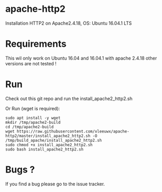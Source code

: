 # apache-http2
Installation HTTP2 on Apache2.4.18, OS: Ubuntu 16.04.1 LTS 

# Requirements
This wil only work on Ubuntu 16.04 and 16.04.1 with apache 2.4.18 other versions are not tested !

# Run
Check out this git repo and run the install_apache2_http2.sh

Or Run (wget is required):

    sudo apt install -y wget 
    mkdir /tmp/apache2-build
    cd /tmp/apache2-build
    wget https://raw.githubusercontent.com/xleeuwx/apache-http2/master/install_apache2_http2.sh -O /tmp/build_apache/install_apache2_http2.sh
    sudo chmod +x install_apache2_http2.sh
    sudo bash install_apache2_http2.sh
    
# Bugs ?
If you find a bug please go to the issue tracker.